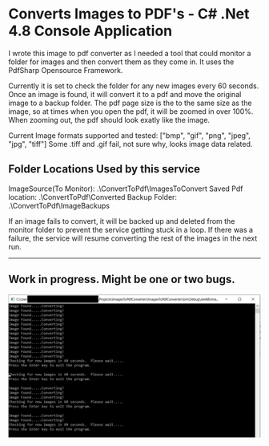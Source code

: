 ﻿Converts Images to PDF's - C# .Net 4.8 Console Application
==========================================================

I wrote this image to pdf converter as I needed a tool that could monitor a folder for images and then convert them as they come in.
It uses the PdfSharp Opensource Framework.

Currently it is set to check the folder for any new images every 60 seconds.
Once an image is found, it will convert it to a pdf and move the original image to a backup folder.
The pdf page size is the to the same size as the image, so at times when you open the pdf,
it will be zoomed in over 100%.  When zooming out, the pdf should look exatly like the image.

Current Image formats supported and tested: ["bmp", "gif", "png", "jpeg", "jpg", "tiff"]
Some .tiff and .gif fail, not sure why, looks image data related.

Folder Locations Used by this service
--------------------------------------
ImageSource(To Monitor):  .\ConvertToPdf\ImagesToConvert
Saved Pdf location:  .\ConvertToPdf\Converted
Backup Folder:  .\ConvertToPdf\ImageBackups


If an image fails to convert, it will be backed up and deleted from the monitor folder to prevent the service getting stuck in a loop.
If there was a failure, the service will resume converting the rest of the images in the next run.

--------------------------------------------
Work in progress.  Might be one or two bugs.
--------------------------------------------

![This is an image](img1.png)

